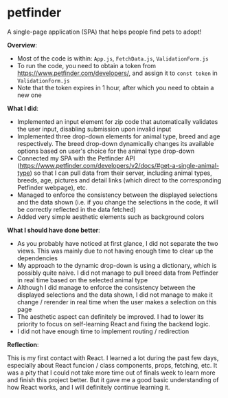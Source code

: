 # petfinder
A single-page application (SPA) that helps people find pets to adopt!

**Overview**:
- Most of the code is within: ```App.js```, ```FetchData.js```, ```ValidationForm.js```
- To run the code, you need to obtain a token from https://www.petfinder.com/developers/, and assign it to ```const token``` in ```ValidationForm.js```
- Note that the token expires in 1 hour, after which you need to obtain a new one

**What I did**:
- Implemented an input element for zip code that automatically validates the user input, disabling submission upon invalid input
- Implemented three drop-down elements for animal type, breed and age respectively. The breed drop-down dynamically changes its available options based on user's choice for the animal type drop-down
- Connected my SPA with the Petfinder API (https://www.petfinder.com/developers/v2/docs/#get-a-single-animal-type) so that I can pull data from their server, including animal types, breeds, age, pictures and detail links (which direct to the corresponding Petfinder webpage), etc.
- Managed to enforce the consistency between the displayed selections and the data shown (i.e. if you change the selections in the code, it will be correctly reflected in the data fetched)
- Added very simple aesthetic elements such as background colors


**What I should have done better**:
- As you probably have noticed at first glance, I did not separate the two views. This was mainly due to not having enough time to clear up the dependencies
- My approach to the dynamic drop-down is using a dictionary, which is possibly quite naive. I did not manage to pull breed data from Petfinder in real time based on the selected animal type
- Although I did manage to enforce the consistency between the displayed selections and the data shown, I did not manage to make it change / rerender in real time when the user makes a selection on this page
- The aesthetic aspect can definitely be improved. I had to lower its priority to focus on self-learning React and fixing the backend logic.
- I did not have enough time to implement routing / redirection

**Reflection**:

This is my first contact with React. I learned a lot during the past few days, especially about React funcion / class components, props, fetching, etc. It was a pity that I could not take more time out of finals week to learn more and finish this project better. But it gave me a good basic understanding of how React works, and I will definitely continue learning it.
